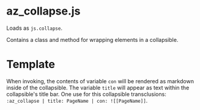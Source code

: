 # az_collapse.js

Loads as `js.collapse`.

Contains a class and method for wrapping elements in a collapsible.

# Template

When invoking, the contents of variable `con` will be rendered as markdown inside of the collapsible. The variable `title` will appear as text within the collapsible's title bar. One use for this collapsible transclusions: `:az_collapse | title: PageName | con: ![[PageName]]`.  